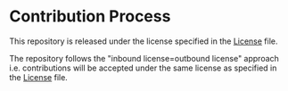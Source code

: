 # Contribution Process

This repository is released under the license specified in the [License][license-file] file.

The repository follows the "inbound license=outbound license" approach i.e.
contributions will be accepted under the same license as specified in the
[License][license-file] file.

[license-file]: LICENSE
